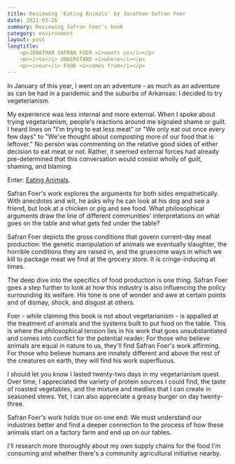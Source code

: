 ```yaml
---
title: Reviewing 'Eating Animals' by Jonathan Safran Foer
date: 2021-03-26
summary: Reviewing Safran Foer's book
category: environment
layout: post
longtitle:     
    <p>JONATHAN SAFRAN FOER <i>wants us</i></p> 
    <p><i>to</i> UNDERSTAND <i>where</i></p>
    <p><i>our</i> FOOD <i>comes from</i></p>
---
```


In January of this year, I went on an adventure - as much as an adventure as can be had in a pandemic and the suburbs of Arkansas: I decided to try vegeterianism.

My experience was less internal and more external. When I spoke about trying vegetarianism, people's reactions around me signaled shame or guilt. I heard lines on "I'm trying to eat less meat" or "We only eat out once every few days" to "We've thought about composting more of our food that is leftover." No person was commenting on the relative good sides of either decision to eat meat or not. Rather, it seemed external forces had already pre-determined that this conversation would consist wholly of guilt, shaming, and blaming.

Enter: [Eating Animals](https://www.amazon.com/dp/B00FOR2OJO/ref=dp-kindle-redirect?_encoding=UTF8&btkr=1).

Safran Foer's work explores the arguments for both sides empathetically. With anecdotes and wit, he asks why he can look at his dog and see a friend, but look at a chicken or pig and see food. What philosophical arguments draw the line of different communities' interpretations on what goes on the table and what gets fed under the table?

Safran Foer depicts the gross conditions that govern current-day meat production: the genetic manipulation of animals we eventually slaughter, the horrible conditions they are raised in, and the gruesome ways in which we kill to package meat we find at the grocery store. It is cringe-inducing at times.

The deep dive into the specifics of food production is one thing. Safran Foer goes a step further to look at how this industry is also influencing the policy surrounding its welfare. His tone is one of wonder and awe at certain points and of dismay, shock, and disgust at others.

Foer - while claiming this book is not about vegetarianism - is appalled at the treatment of animals and the systems built to put food on the table. This is where the philosophical tension lies in his work that goes unsubstantiated and comes into conflict for the potential reader: For those who believe animals are equal in nature to us, they'll find Safran Foer's work affirming. For those who believe humans are innately different and above the rest of the creatures on earth, they will find his work superfluous.

I should let you know I lasted twenty-two days in my vegetarianism quest. Over time, I appreciated the variety of protein sources I could find, the taste of roasted vegetables, and the mixture and medlies that I can create in seasoned stews. Yet, I can also appreciate a greasy burger on day twenty-three.

Safran Foer's work holds true on one end: We must understand our industries better and find a deeper connection to the process of how these animals start on a factory farm and end up on our tables.

I'll research more thoroughly about my own supply chains for the food I'm consuming and whether there's a community agricultural initiative nearby.